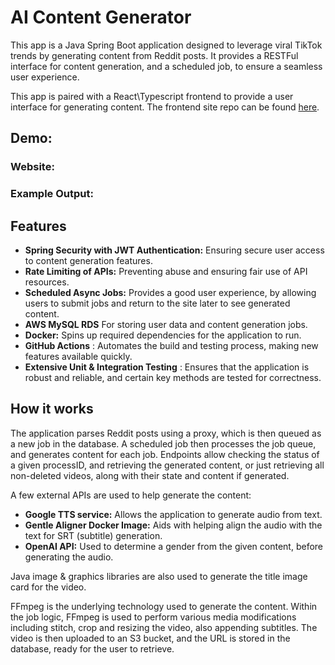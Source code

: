 # AI Content Generator

This app is a Java Spring Boot application designed to leverage viral TikTok trends by generating content from Reddit
posts. It provides a RESTFul interface for content generation, and a scheduled job, to ensure a seamless user
experience.

This app is paired with a React\Typescript frontend to provide a user interface for generating content. The frontend
site repo can be found [here](https://github.com/jwtly10/reddreelstoryz-frontend).

## Demo:

### Website:

### Example Output:

## Features

- **Spring Security with JWT Authentication:** Ensuring secure user access to content generation features.
- **Rate Limiting of APIs:** Preventing abuse and ensuring fair use of API resources.
- **Scheduled Async Jobs:** Provides a good user experience, by allowing users to submit jobs and return to the site
  later to see generated content.
- **AWS MySQL RDS** For storing user data and content generation jobs.
- **Docker:** Spins up required dependencies for the application to run.
- **GitHub Actions** : Automates the build and testing process, making new features available quickly.
- **Extensive Unit & Integration Testing** : Ensures that the application is robust and reliable, and certain key
  methods are tested for correctness.

## How it works

The application parses Reddit posts using a proxy, which is then queued as a new job in the database. A scheduled job
then processes the job queue, and generates content for each job. Endpoints allow checking the status of a given
processID, and retrieving the generated content, or just retrieving all non-deleted videos, along with their state and
content if generated.

A few external APIs are used to help generate the content:

- **Google TTS service:** Allows the application to generate audio from text.
- **Gentle Aligner Docker Image:** Aids with helping align the audio with the text for SRT (subtitle) generation.
- **OpenAI API:** Used to determine a gender from the given content, before generating the audio.

Java image & graphics libraries are also used to generate the title image card for the video.

FFmpeg is the underlying technology used to generate the content. Within the job logic, FFmpeg is used to perform
various media modifications including stitch, crop and resizing the video, also appending subtitles. The video is then
uploaded to an S3 bucket, and the URL is stored in the database, ready for the user to retrieve.

